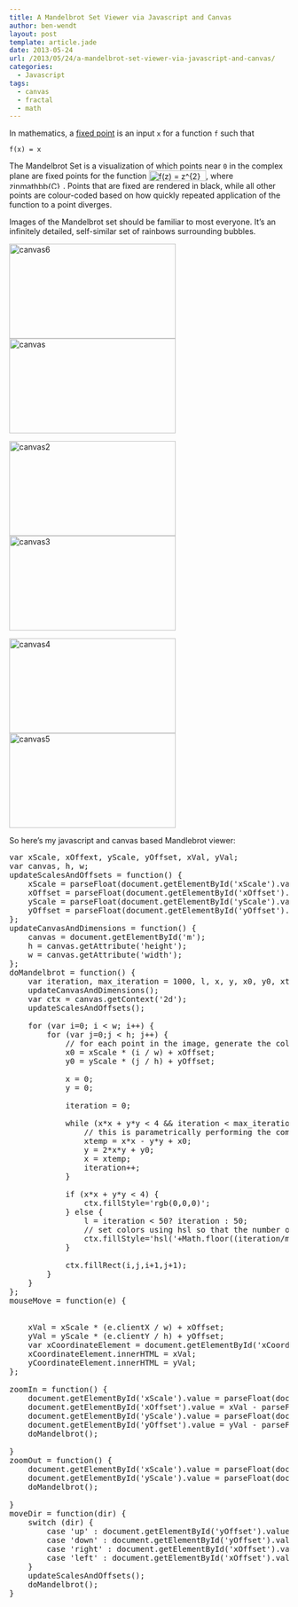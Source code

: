 ```yaml
---
title: A Mandelbrot Set Viewer via Javascript and Canvas
author: ben-wendt
layout: post
template: article.jade
date: 2013-05-24
url: /2013/05/24/a-mandelbrot-set-viewer-via-javascript-and-canvas/
categories:
  - Javascript
tags:
  - canvas
  - fractal
  - math
---
```

In mathematics, a [fixed point][1] is an input  `x` for a function `f` such that

```
f(x) = x
```

The Mandelbrot Set is a visualization of which points near `0` in the complex plane are fixed points for the function <img src="http://benwendt.ca/blog/wp-content/ql-cache/quicklatex.com-fbbf2a4c724249d1ef2f4dc756849d05_l3.png" class="ql-img-inline-formula quicklatex-auto-format" alt="&#102;&#40;&#122;&#41;&#32;&#61;&#32;&#122;&#94;&#123;&#50;&#125;&#32;&#45;&#32;&#49;" title="Rendered by QuickLaTeX.com" height="19" width="103" style="vertical-align: -4px;" />, where <img src="http://benwendt.ca/blog/wp-content/ql-cache/quicklatex.com-b85edc5050d852426cfbfae352fd2550_l3.png" class="ql-img-inline-formula quicklatex-auto-format" alt="&#122;&#105;&#110;&#109;&#97;&#116;&#104;&#98;&#98;&#123;&#67;&#125;" title="Rendered by QuickLaTeX.com" height="13" width="97" style="vertical-align: 0px;" />. Points that are fixed are rendered in black, while all other points are colour-coded based on how quickly repeated application of the function to a point diverges.

Images of the Mandelbrot set should be familiar to most everyone. It&#8217;s an infinitely detailed, self-similar set of rainbows surrounding bubbles.

 <img src="http://benwendt.ca/blog/wp-content/uploads/2013/05/canvas6-300x171.png" alt="canvas6" width="300" height="171" class="alignnone size-medium wp-image-30" /><img src="http://benwendt.ca/blog/wp-content/uploads/2013/05/canvas-300x171.png" alt="canvas" width="300" height="171" class="alignnone size-medium wp-image-31" />
  
 <img src="http://benwendt.ca/blog/wp-content/uploads/2013/05/canvas2-300x171.png" alt="canvas2" width="300" height="171" class="alignnone size-medium wp-image-32" /><img src="http://benwendt.ca/blog/wp-content/uploads/2013/05/canvas3-300x171.png" alt="canvas3" width="300" height="171" class="alignnone size-medium wp-image-33" />
  
 <img src="http://benwendt.ca/blog/wp-content/uploads/2013/05/canvas4-300x171.png" alt="canvas4" width="300" height="171" class="alignnone size-medium wp-image-34" /><img src="http://benwendt.ca/blog/wp-content/uploads/2013/05/canvas5-300x171.png" alt="canvas5" width="300" height="171" class="alignnone size-medium wp-image-35" />

So here&#8217;s my javascript and canvas based Mandlebrot viewer:

<pre class="brush: jscript; title: ; notranslate" title="">var xScale, xOffext, yScale, yOffset, xVal, yVal;
var canvas, h, w;
updateScalesAndOffsets = function() {
	xScale = parseFloat(document.getElementById('xScale').value);
	xOffset = parseFloat(document.getElementById('xOffset').value);
	yScale = parseFloat(document.getElementById('yScale').value);
	yOffset = parseFloat(document.getElementById('yOffset').value);
};
updateCanvasAndDimensions = function() {
	canvas = document.getElementById('m');
	h = canvas.getAttribute('height');
	w = canvas.getAttribute('width');
};
doMandelbrot = function() {
	var iteration, max_iteration = 1000, l, x, y, x0, y0, xtemp;
	updateCanvasAndDimensions();
	var ctx = canvas.getContext('2d');
	updateScalesAndOffsets();
	
	for (var i=0; i &lt; w; i++) {
		for (var j=0;j &lt; h; j++) {
			// for each point in the image, generate the color value.
			x0 = xScale * (i / w) + xOffset;
			y0 = yScale * (j / h) + yOffset;
			
			x = 0;
			y = 0;
			
			iteration = 0;
			
			while (x*x + y*y &lt; 4 && iteration &lt; max_iteration) {
				// this is parametrically performing the complex function f(z) = z^2 -1.
				xtemp = x*x - y*y + x0;
				y = 2*x*y + y0;
				x = xtemp;
				iteration++;
			}
			
			if (x*x + y*y &lt; 4) {
				ctx.fillStyle='rgb(0,0,0)';
			} else {
				l = iteration &lt; 50? iteration : 50;
				// set colors using hsl so that the number of iterations to diverge maps to the hue.
				ctx.fillStyle='hsl('+Math.floor((iteration/max_iteration)*256)+',100%,' + l + '%)';
			}
			
			ctx.fillRect(i,j,i+1,j+1);
		}
	}
};
mouseMove = function(e) {
	
	
	xVal = xScale * (e.clientX / w) + xOffset;
	yVal = yScale * (e.clientY / h) + yOffset;
	var xCoordinateElement = document.getElementById('xCoordinate'), yCoordinateElement = document.getElementById('yCoordinate');
	xCoordinateElement.innerHTML = xVal;
	yCoordinateElement.innerHTML = yVal;
};

zoomIn = function() {
	document.getElementById('xScale').value = parseFloat(document.getElementById('xScale').value) / 2;
	document.getElementById('xOffset').value = xVal - parseFloat(document.getElementById('xScale').value) / 2;
	document.getElementById('yScale').value = parseFloat(document.getElementById('yScale').value) / 2;
	document.getElementById('yOffset').value = yVal - parseFloat(document.getElementById('yScale').value) / 2;
	doMandelbrot();
	
}
zoomOut = function() {
	document.getElementById('xScale').value = parseFloat(document.getElementById('xScale').value) * 2;
	document.getElementById('yScale').value = parseFloat(document.getElementById('yScale').value) * 2;
	doMandelbrot();
	
}
moveDir = function(dir) {
	switch (dir) {
		case 'up' : document.getElementById('yOffset').value = yOffset - yScale / 10; break;
		case 'down' : document.getElementById('yOffset').value = yOffset + yScale / 10; break;
		case 'right' : document.getElementById('xOffset').value = xOffset + xScale / 10; break;
		case 'left' : document.getElementById('xOffset').value = xOffset - xScale / 10; break;
	}
	updateScalesAndOffsets();
	doMandelbrot();
}


</pre>

 [1]: http://en.wikipedia.org/wiki/Fixed_Point
